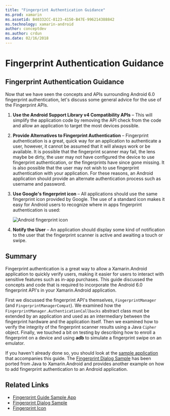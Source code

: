 ```yaml
---
title: "Fingerprint Authentication Guidance"
ms.prod: xamarin
ms.assetid: B40332CC-8123-4150-B47E-996214388842
ms.technology: xamarin-android
author: conceptdev
ms.author: crdun
ms.date: 02/16/2018
---
```


# Fingerprint Authentication Guidance

## Fingerprint Authentication Guidance

Now that we have seen the concepts and APIs surrounding Android 6.0 fingerprint authentication, let's discuss some general advice for the use of the Fingerprint APIs.

1. **Use the Android Support Library v4 Compatibility APIs** &ndash; This will simplify the application code by removing the API check from the code and allow an application to target the most devices possible.
2. **Provide Alternatives to Fingerprint Authentication** &ndash; Fingerprint authentication is a great, quick way for an application to authenticate a user, however, it cannot be assumed that it will always work or be available. It is possible that the fingerprint scanner may fail, the lens maybe be dirty, the user may not have configured the device to use fingerprint authentication, or the fingerprints have since gone missing. It is also possible that the user may not wish to use fingerprint authentication with your application. For these reasons, an Android application should provide an alternate authentication process such as username and password.
3. **Use Google's fingerprint icon** &ndash; All applications should use the same fingerprint icon provided by Google. The use of a standard icon makes it easy for Android users to recognize where in apps fingerprint authentication is used: 
    
    ![Android fingerprint icon](summary-images/ic-fp-40px.png)
    
4. **Notify the User** &ndash; An application should display some kind of notification to the user that the fingerprint scanner is active and awaiting a touch or swipe. 

## Summary

Fingerprint authentication is a great way to allow a Xamarin.Android application to quickly verify users, making it easier for users to interact with sensitive features such as in-app purchases. This guide discussed the concepts and code that is required to incorporate the Android 6.0 fingerprint API's in your Xamarin.Android application.

First we discussed the fingerprint API's themselves, `FingerprintManager` (and `FingerprintManagerCompat`). We examined how the `FingerprintManager.AuthenticationCallbacks` abstract class must be extended by an application and used as an intermediary between the fingerprint hardware and the application itself. Then we examined how to verify the integrity of the fingerprint scanner results using a Java `Cipher` object. Finally, we touched a bit on testing by describing how to enroll a fingerprint on a device and using **adb** to simulate a fingerprint swipe on an emulator. 

If you haven't already done so, you should look at the [sample application](https://github.com/xamarin/monodroid-samples/tree/master/FingerprintGuide) that accompanies this guide. The [Fingerprint Dialog Sample](https://docs.microsoft.com/samples/xamarin/monodroid-samples/android-m-fingerprintdialog) has been ported from Java to Xamarin.Android and provides another example on how to add fingerprint authentication to an Android application.

## Related Links

- [Fingerprint Guide Sample App](https://github.com/xamarin/monodroid-samples/tree/master/FingerprintGuide)
- [Fingerprint Dialog Sample](https://docs.microsoft.com/samples/xamarin/monodroid-samples/android-m-fingerprintdialog)
- [Fingerprint Icon](https://raw.githubusercontent.com/xamarin/monodroid-samples/master/FingerprintGuide/FingerprintSampleApp/Resources/drawable-hdpi/ic_fp_40px.png)
